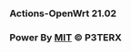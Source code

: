 ### Actions-OpenWrt 21.02
### Power By [MIT](https://github.com/P3TERX/Actions-OpenWrt/blob/main/LICENSE) © P3TERX

